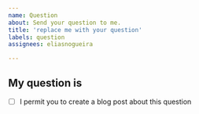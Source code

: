 ```yaml
---
name: Question
about: Send your question to me.
title: 'replace me with your question'
labels: question
assignees: eliasnogueira

---
```


## My question is
<!-- please fill in your question here. Try to explanig what you want to learn, fix or know -->

<!-- If you want I can create a blog post related to your question, giving the proper credits to you. It will help others -->
- [ ] I permit you to create a blog post about this question
